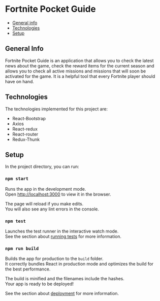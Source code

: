 # Fortnite Pocket Guide

* [General info](#general-info)
* [Technologies](#technologies)
* [Setup](#setup)

## General Info

Fortnite Pocket Guide is an application that allows you to check the latest news about the game, check the reward items for the current season and allows you to check all active missions and missions that will soon be activated for the game. It is a helpful tool that every Fortnite player should have on hand.

## Technologies

The technologies implemented for this project are:

* React-Bootstrap
* Axios
* React-redux
* React-router
* Redux-Thunk


## Setup

In the project directory, you can run:

### `npm start`

Runs the app in the development mode.\
Open [http://localhost:3000](http://localhost:3000) to view it in the browser.

The page will reload if you make edits.\
You will also see any lint errors in the console.

### `npm test`

Launches the test runner in the interactive watch mode.\
See the section about [running tests](https://facebook.github.io/create-react-app/docs/running-tests) for more information.

### `npm run build`

Builds the app for production to the `build` folder.\
It correctly bundles React in production mode and optimizes the build for the best performance.

The build is minified and the filenames include the hashes.\
Your app is ready to be deployed!

See the section about [deployment](https://facebook.github.io/create-react-app/docs/deployment) for more information.
